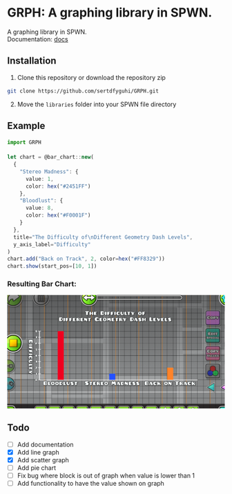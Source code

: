 # GRPH: A graphing library in SPWN.

A graphing library in SPWN.  
Documentation: [docs](docs/GRPH.md)

## Installation

1. Clone this repository or download the repository zip

```sh
git clone https://github.com/sertdfyguhi/GRPH.git
```

2. Move the `libraries` folder into your SPWN file directory

## Example

```ts
import GRPH

let chart = @bar_chart::new(
  {
    "Stereo Madness": {
      value: 1,
      color: hex("#2451FF")
    },
    "Bloodlust": {
      value: 8,
      color: hex("#F0001F")
    }
  },
  title="The Difficulty of\nDifferent Geometry Dash Levels",
  y_axis_label="Difficulty"
)
chart.add("Back on Track", 2, color=hex("#FF8329"))
chart.show(start_pos=[10, 1])
```

### Resulting Bar Chart:

![The resulting graph in GD](https://raw.githubusercontent.com/sertdfyguhi/GRPH/master/example.png)

## Todo

- [ ] Add documentation
- [x] Add line graph
- [x] Add scatter graph
- [ ] Add pie chart
- [ ] Fix bug where block is out of graph when value is lower than 1
- [ ] Add functionality to have the value shown on graph
